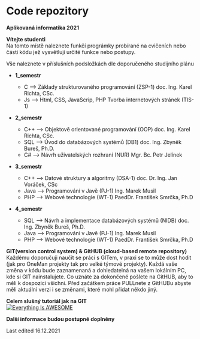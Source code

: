 # Code repozitory
**Aplikovaná informatika 2021**


**Vítejte studenti**  
Na tomto místě naleznete funkčí prográmky probírané na cvičeních nebo části kódu jež vysvětlují určité funkce nebo postupy.

Vše naleznete v příslušních podsložkách dle doporučeného studijního plánu

* **1_semestr**
  * C -->	Základy strukturovaného programování (ZSP-1) 	doc. Ing. Karel Richta, CSc.
  * Js --> Html, CSS, JavaScrip, PHP 	Tvorba internetových stránek (TIS-1)

* **2_semestr**
  * C++ --> Objektově orientované programování (OOP) 	doc. Ing. Karel Richta, CSc.
  * SQL --> Úvod do databázových systémů (DB1) doc. Ing. Zbyněk Bureš, Ph.D.
  * C#  --> Návrh uživatelských rozhraní (NUR) 	Mgr. Bc. Petr Jelínek

* **3_semestr**
  * C++	--> Datové struktury a algoritmy (DSA-1) 	doc. Dr. Ing. Jan Voráček, CSc
  * Java -->	Programování v Javě (PJ-1) 	Ing. Marek Musil
  * PHP --> Webové technologie (WT-1) 	PaedDr. František Smrčka, Ph.D

* **4_semestr**
  * SQL --> Návrh a implementace databázových systémů (NIDB) doc. Ing. Zbyněk Bureš, Ph.D.
  * Java -->	Programování v Javě (PJ-1) 	Ing. Marek Musil
  * PHP --> Webové technologie (WT-1) 	PaedDr. František Smrčka, Ph.D
    
**GIT(version control system) & GitHUB (cloud-based remote repository)**  
Každému doporučuji naučit se práci s GITem, v praxi se to může dost hodit (jak pro OneMan projekty tak pro velké týmové projekty). Každá vaše změna v kódu bude zaznamenaná a dohledatelná na vašem lokálním PC, kde si GIT nainstalujete. Co uznáte za dokončené pošlete na GitHUB, aby to měli k dospozici všichni. Před začátkem práce PULLnete z GitHUBu abyste měli aktuální verzi i se změnami, které mohl přidat někdo jiný.  

**Celem slušný tutoriál jak na GIT**  
[![Everything Is AWESOME](https://img.youtube.com/vi/StTqXEQ2l-Y/0.jpg)](https://www.youtube.com/watch?v=HVsySz-h9r4&list=PL-osiE80TeTuRUfjRe54Eea17-YfnOOAx "Everything Is AWESOME")

**Další informace budou postupně doplněny**

Last edited 16.12.2021
